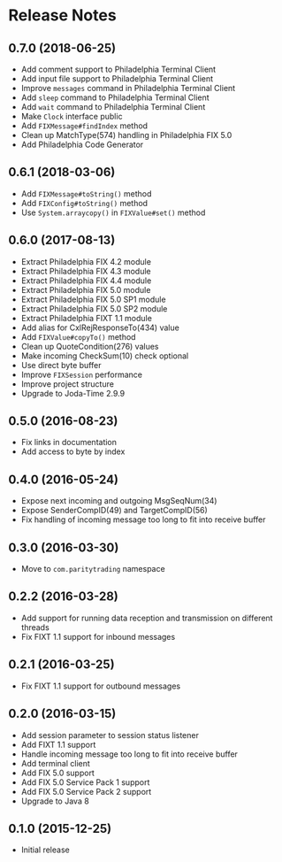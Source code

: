 # Release Notes

## 0.7.0 (2018-06-25)

- Add comment support to Philadelphia Terminal Client
- Add input file support to Philadelphia Terminal Client
- Improve `messages` command in Philadelphia Terminal Client
- Add `sleep` command to Philadelphia Terminal Client
- Add `wait` command to Philadelphia Terminal Client
- Make `Clock` interface public
- Add `FIXMessage#findIndex` method
- Clean up MatchType(574) handling in Philadelphia FIX 5.0
- Add Philadelphia Code Generator

## 0.6.1 (2018-03-06)

- Add `FIXMessage#toString()` method
- Add `FIXConfig#toString()` method
- Use `System.arraycopy()` in `FIXValue#set()` method

## 0.6.0 (2017-08-13)

- Extract Philadelphia FIX 4.2 module
- Extract Philadelphia FIX 4.3 module
- Extract Philadelphia FIX 4.4 module
- Extract Philadelphia FIX 5.0 module
- Extract Philadelphia FIX 5.0 SP1 module
- Extract Philadelphia FIX 5.0 SP2 module
- Extract Philadelphia FIXT 1.1 module
- Add alias for CxlRejResponseTo(434) value
- Add `FIXValue#copyTo()` method
- Clean up QuoteCondition(276) values
- Make incoming CheckSum(10) check optional
- Use direct byte buffer
- Improve `FIXSession` performance
- Improve project structure
- Upgrade to Joda-Time 2.9.9

## 0.5.0 (2016-08-23)

- Fix links in documentation
- Add access to byte by index

## 0.4.0 (2016-05-24)

- Expose next incoming and outgoing MsgSeqNum(34)
- Expose SenderCompID(49) and TargetCompID(56)
- Fix handling of incoming message too long to fit into receive buffer

## 0.3.0 (2016-03-30)

- Move to `com.paritytrading` namespace

## 0.2.2 (2016-03-28)

- Add support for running data reception and transmission on different threads
- Fix FIXT 1.1 support for inbound messages

## 0.2.1 (2016-03-25)

- Fix FIXT 1.1 support for outbound messages

## 0.2.0 (2016-03-15)

- Add session parameter to session status listener
- Add FIXT 1.1 support
- Handle incoming message too long to fit into receive buffer
- Add terminal client
- Add FIX 5.0 support
- Add FIX 5.0 Service Pack 1 support
- Add FIX 5.0 Service Pack 2 support
- Upgrade to Java 8

## 0.1.0 (2015-12-25)

- Initial release
